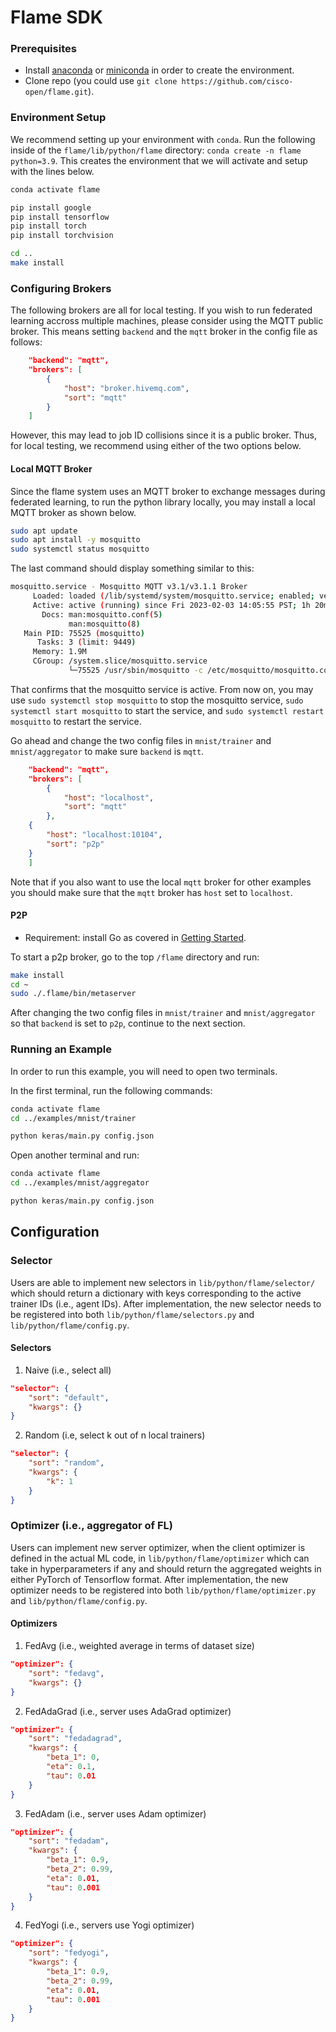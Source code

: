 # Flame SDK

### Prerequisites

* Install [anaconda](www.anaconda.com/download/) or [miniconda](https://docs.conda.io/en/latest/miniconda.html) in order to create the environment.
* Clone repo (you could use `git clone https://github.com/cisco-open/flame.git`).

### Environment Setup

We recommend setting up your environment with `conda`. Run the following inside of the `flame/lib/python/flame` directory: `conda create -n flame python=3.9`. This creates the environment that we will activate and setup with the lines below.

```bash
conda activate flame

pip install google
pip install tensorflow
pip install torch
pip install torchvision

cd ..
make install
```

### Configuring Brokers

The following brokers are all for local testing.
If you wish to run federated learning accross multiple machines, please consider using the MQTT public broker.
This means setting `backend` and the `mqtt` broker in the config file as follows:

```json
    "backend": "mqtt",
    "brokers": [
        {
            "host": "broker.hivemq.com",
            "sort": "mqtt"
        }
    ]
```

However, this may lead to job ID collisions since it is a public broker.
Thus, for local testing, we recommend using either of the two options below.

#### Local MQTT Broker

Since the flame system uses an MQTT broker to exchange messages during federated learning, to run the python library locally, you may install a local MQTT broker as shown below.

```bash
sudo apt update
sudo apt install -y mosquitto
sudo systemctl status mosquitto
```

The last command should display something similar to this:

```bash
mosquitto.service - Mosquitto MQTT v3.1/v3.1.1 Broker
     Loaded: loaded (/lib/systemd/system/mosquitto.service; enabled; vendor pre>
     Active: active (running) since Fri 2023-02-03 14:05:55 PST; 1h 20min ago
       Docs: man:mosquitto.conf(5)
             man:mosquitto(8)
   Main PID: 75525 (mosquitto)
      Tasks: 3 (limit: 9449)
     Memory: 1.9M
     CGroup: /system.slice/mosquitto.service
             └─75525 /usr/sbin/mosquitto -c /etc/mosquitto/mosquitto.conf
```

That confirms that the mosquitto service is active.
From now on, you may use `sudo systemctl stop mosquitto` to stop the mosquitto service, `sudo systemctl start mosquitto` to start the service, and `sudo systemctl restart mosquitto` to restart the service.

Go ahead and change the two config files in `mnist/trainer` and `mnist/aggregator` to make sure `backend` is `mqtt`.

```json
    "backend": "mqtt",
    "brokers": [
        {
            "host": "localhost",
            "sort": "mqtt"
        },
	{
	    "host": "localhost:10104",
	    "sort": "p2p"
	}
    ]
```

Note that if you also want to use the local `mqtt` broker for other examples you should make sure that the `mqtt` broker has `host` set to `localhost`.

#### P2P

* Requirement: install Go as covered in [Getting Started](02-getting-started.md).

To start a p2p broker, go to the top `/flame` directory and run:

```bash
make install
cd ~
sudo ./.flame/bin/metaserver
```

After changing the two config files in `mnist/trainer` and `mnist/aggregator` so that `backend` is set to `p2p`, continue to the next section.

### Running an Example

In order to run this example, you will need to open two terminals.

In the first terminal, run the following commands:

```bash
conda activate flame
cd ../examples/mnist/trainer

python keras/main.py config.json
```

Open another terminal and run:

```bash
conda activate flame
cd ../examples/mnist/aggregator

python keras/main.py config.json
```

## Configuration

### Selector
Users are able to implement new selectors in `lib/python/flame/selector/` which should return a dictionary with keys corresponding to the active trainer IDs (i.e., agent IDs). After implementation, the new selector needs to be registered into both `lib/python/flame/selectors.py` and `lib/python/flame/config.py`.

#### Selectors
1. Naive (i.e., select all)
```json
"selector": {
    "sort": "default",
    "kwargs": {}
}
```
2. Random (i.e, select k out of n local trainers)
```json
"selector": {
    "sort": "random",
    "kwargs": {
        "k": 1
    }
}
```

### Optimizer (i.e., aggregator of FL)
Users can implement new server optimizer, when the client optimizer is defined in the actual ML code, in `lib/python/flame/optimizer` which can take in hyperparameters if any and should return the aggregated weights in either PyTorch of Tensorflow format. After implementation, the new optimizer needs to be registered into both `lib/python/flame/optimizer.py` and `lib/python/flame/config.py`.

#### Optimizers
1. FedAvg (i.e., weighted average in terms of dataset size)
```json
"optimizer": {
    "sort": "fedavg",
    "kwargs": {}
}
```
2. FedAdaGrad (i.e., server uses AdaGrad optimizer)
```json
"optimizer": {
    "sort": "fedadagrad",
    "kwargs": {
        "beta_1": 0,
        "eta": 0.1,
        "tau": 0.01
    }
}
```
3. FedAdam (i.e., server uses Adam optimizer)
```json
"optimizer": {
    "sort": "fedadam",
    "kwargs": {
        "beta_1": 0.9,
        "beta_2": 0.99,
        "eta": 0.01,
        "tau": 0.001
    }
}
```
4. FedYogi (i.e., servers use Yogi optimizer)
```json
"optimizer": {
    "sort": "fedyogi",
    "kwargs": {
        "beta_1": 0.9,
        "beta_2": 0.99,
        "eta": 0.01,
        "tau": 0.001
    }
}
```

